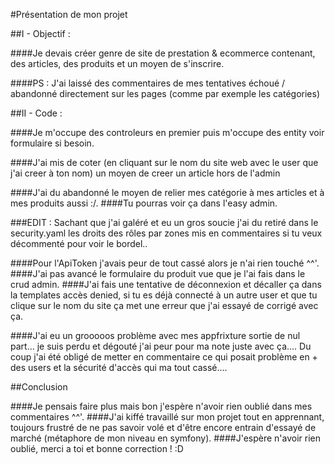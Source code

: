 #Présentation de mon projet 

##I - Objectif : 

####Je devais créer genre de site de prestation & ecommerce contenant, des articles, des produits et un moyen de s'inscrire.

####PS : J'ai laissé des commentaires de mes tentatives échoué / abandonné directement sur les pages (comme par exemple les catégories)


##II - Code : 

####Je m'occupe des controleurs en premier puis m'occupe des entity  voir formulaire si besoin.

####J'ai mis de coter (en cliquant sur le nom du site web avec le user que j'ai creer à ton nom) un moyen de creer un article hors de l'admin

####J'ai du abandonné le moyen de relier mes catégorie à mes articles et à mes produits aussi :/.
####Tu pourras voir ça dans l'easy admin. 

###EDIT : Sachant que  j'ai galéré et eu un gros soucie j'ai du retiré dans le security.yaml les droits des rôles par zones mis en commentaires si tu veux décommenté pour voir le bordel.. 

####Pour l'ApiToken j'avais peur de tout cassé alors je n'ai rien touché ^^'.
####J'ai pas avancé le formulaire du produit vue que je l'ai fais dans le crud admin.
####J'ai fais une tentative de déconnexion et décaller ça dans la templates accès denied, si tu es déjà connecté à un autre user et que tu clique sur le nom du site ça met une erreur que j'ai essayé de corrigé avec ça.

####J'ai eu un grooooos problème avec mes appfrixture sortie de nul part... je suis perdu et dégouté j'ai peur pour ma note juste avec ça.... Du coup j'ai été obligé de metter en commentaire ce qui posait problème en + des users et la sécurité d'accès qui ma tout cassé....

##Conclusion 

####Je pensais faire plus mais bon j'espère n'avoir rien oublié dans mes commentaires ^^'.
####J'ai kiffé travaillé sur mon projet tout en apprennant, toujours frustré de ne pas savoir volé et d'être encore entrain d'essayé de marché (métaphore de mon niveau en symfony).
####J'espère n'avoir rien oublié, merci a toi et bonne correction ! :D